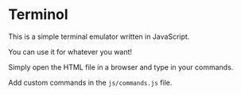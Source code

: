 # Terminol

This is a simple terminal emulator written in JavaScript.

You can use it for whatever you want!

Simply open the HTML file in a browser and type in your commands.

Add custom commands in the `js/commands.js` file.
